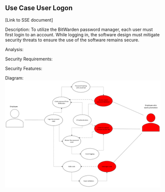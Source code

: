 ## Use Case User Logon
[Link to SSE document]

Description:
To utilize the BitWarden password manager, each user must first login to an account. While logging in, the software design must mitigate security threats to ensure the use of the software remains secure.

Analysis:
  
  Security Requirements:

  Security Features:

Diagram:
![](https://github.com/PatrickBN/CYBR8420_Team5/blob/main/Use%20case%20drafts/SSE%20User%20logon/SSE%20User%20Logon%20Use%20case%202.png)
